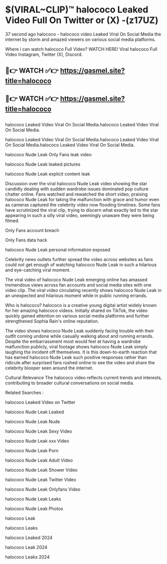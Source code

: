 # $(VIRAL~CLIP)™ halococo Leaked Video Full On Twitter or (X) -(z17UZ)
37 second ago halococo - halococo video Leaked Viral On Social Media the internet by storm and amazed viewers on various social media platforms.

Where i can watch halococo Full Video? WATCH HERE! Viral halococo Full Video Instagram, Twitter (X), Discord.

## 🔴👉 WATCH ✅👉 https://gasmel.site?title=halococo
## 🔴👉 WATCH ✅👉 https://gasmel.site?title=halococo
##
halococo Leaked Video Viral On Social Media.halococo Leaked Video Viral On Social Media.

halococo Leaked Video Viral On Social Media.halococo Leaked Video Viral On Social Media.halococo Leaked Video Viral On Social Media.

halococo Nude Leak Only Fans leak video

halococo Nude Leak leaked pictures

halococo Nude Leak explicit content leak

Discussion over the viral halococo Nude Leak video showing the star candidly dealing with sudden wardrobe issues dominated pop culture chatter online. Fans watched and rewatched the short video, praising halococo Nude Leak for taking the malfunction with grace and humor even as cameras captured the celebrity video now flooding timelines. Some fans have scrutinized the viral clip, trying to discern what exactly led to the star appearing in such a silly viral video, seemingly unaware they were being filmed.


Only Fans account breach

Only Fans data hack

halococo Nude Leak personal information exposed

Celebrity news outlets further spread the video across websites as fans could not get enough of watching halococo Nude Leak in such a hilarious and eye-catching viral moment.


The viral video of halococo Nude Leak emerging online has amassed tremendous views across fan accounts and social media sites with one video clip. The viral video circulating recently shows halococo Nude Leak in an unexpected and hilarious moment while in public running errands.


Who is halococo? halococo is a creative young digital artist widely known for her amazing halococo videos. Initially shared on TikTok, the video quickly gained attention on various social media platforms and further strengthened Sophia Rain's online reputation.

The video shows halococo Nude Leak suddenly facing trouble with their outfit coming undone while casually walking about and running errands. Despite the embarrassment most would feel at having a wardrobe malfunction publicly, viral footage shows halococo Nude Leak simply laughing the incident off themselves. It is this down-to-earth reaction that has earned halococo Nude Leak such positive responses rather than ridicule after surprised fans rushed online to see the video and share the celebrity blooper seen around the internet.

Cultural Relevance The halococo video reflects current trends and interests, contributing to broader cultural conversations on social media.

Related Searches :

halococo Leaked Video on Twitter

halococo Nude Leak Leaked

halococo Nude Leak Nude

halococo Nude Leak Sexy Video

halococo Nude Leak xxx Video

halococo Nude Leak Porn

halococo Nude Leak Adult Video

halococo Nude Leak Shower Video

halococo Nude Leak Twitter Video

halococo Nude Leak Onlyfans Video

halococo Nude Leak Leaks

halococo Nude Leak Photos

halococo Leak

halococo Leaks

halococo Leaked 2024

halococo Leak 2024

halococo Leaks 2024
